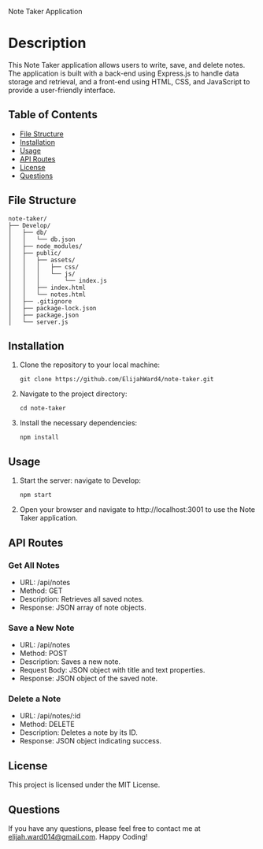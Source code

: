 Note Taker Application
# Description

This Note Taker application allows users to write, save, and delete notes. The application is built with a back-end using Express.js to handle data storage and retrieval, and a front-end using HTML, CSS, and JavaScript to provide a user-friendly interface.

## Table of Contents

- [File Structure](#file-structure)
- [Installation](#installation)
- [Usage](#usage)
- [API Routes](#api-routes)
- [License](#license)
- [Questions](#questions)

## File Structure
```
note-taker/
├── Develop/
│   ├── db/
│   │   └── db.json
│   ├── node_modules/
│   ├── public/
│   │   ├── assets/
│   │   │   ├── css/
│   │   │   └── js/
│   │   │       └── index.js
│   │   ├── index.html
│   │   └── notes.html
│   ├── .gitignore
│   ├── package-lock.json
│   ├── package.json
│   └── server.js
```

## Installation

1. Clone the repository to your local machine:
    ```
    git clone https://github.com/ElijahWard4/note-taker.git
    ```

2. Navigate to the project directory:
    ```
    cd note-taker
    ```

3. Install the necessary dependencies:
    ```
    npm install
    ```

## Usage

1. Start the server:
navigate to Develop:
    ```
    npm start
    ```

2. Open your browser and navigate to http://localhost:3001 to use the Note Taker application.

## API Routes

### Get All Notes

- URL: /api/notes
- Method: GET
- Description: Retrieves all saved notes.
- Response: JSON array of note objects.

### Save a New Note

- URL: /api/notes
- Method: POST
- Description: Saves a new note.
- Request Body: JSON object with title and text properties.
- Response: JSON object of the saved note.

### Delete a Note

- URL: /api/notes/:id
- Method: DELETE
- Description: Deletes a note by its ID.
- Response: JSON object indicating success.

## License

This project is licensed under the MIT License.

## Questions

If you have any questions, please feel free to contact me at elijah.ward014@gmail.com. Happy Coding!